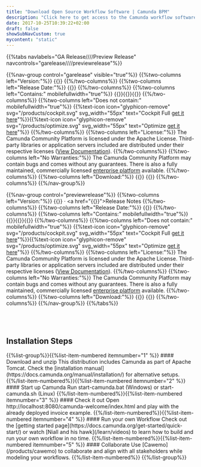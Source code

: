 ```yaml
---
title: "Download Open Source Workflow Software | Camunda BPM"
description: "Click here to get access to the Camunda workflow software. Whether you need convenient BPMN / DMN modeling on your desktop, or a full Enterprise trial of the Camunda BPM platform, you can find it here."
date: 2017-10-25T10:39:22+02:00
draft: false
showSubNavCustom: true
mycontent: "static"
---
```

{{%tabs navlabels="GA Release////Preview Release" navcontrols="garelease////previewrelease"%}}

{{%nav-group control="garelease" visible="true"%}}
{{%two-columns left="Version:"%}}
  {{<variable urlvariable="releases camundabpm ce latestVersion">}}
{{%/two-columns%}}
{{%two-columns left="Release Date:"%}}
  {{<variable urlvariable="releases camundabpm ce releaseDate">}}
{{%/two-columns%}}
{{%two-columns left="Contains:" mobilefullwidth="true"%}}
  {{<text-icon icon="glyphicon-ok" svg="/products/workflow-engine.svg" svg_width="55px" text="Engines">}}{{<text-icon icon="glyphicon-ok" svg="/products/tasklist.svg" svg_width="55px" text="Tasklist">}}{{<text-icon icon="glyphicon-ok" svg="/products/cockpit.svg" svg_width="55px" text="Cockpit Basic">}}
{{%/two-columns%}}
{{%two-columns left="Does not contain:" mobilefullwidth="true"%}}
  {{%text-icon icon="glyphicon-remove" svg="/products/cockpit.svg" svg_width="55px" text="Cockpit Full [get it here](/download/enterprise)"%}}{{%text-icon icon="glyphicon-remove" svg="/products/optimize.svg" svg_width="55px" text="Optimize [get it here](/download/enterprise)"%}}
{{%/two-columns%}}
{{%two-columns left="License:"%}}
The Camunda Community Platform is licensed under the Apache License. Third-party libraries or application servers included are distributed under their respective licenses ([View Documentation](https://docs.camunda.org/manual/introduction/third-party-libraries/)).
{{%/two-columns%}}
{{%two-columns left="No Warranties:"%}}
The Camunda Community Platform may contain bugs and comes without any guarantees.
There is also a fully maintained, commercially licensed [enterprise platform](/enterprise/) available.
{{%/two-columns%}}
{{%two-columns left="Download:"%}}
{{<text-icon text="ZIP" icon="glyphicon-download-alt" linkclass="community-download" urlvariable="releases camundabpm ce zip">}} {{<text-icon text="TAR" icon="glyphicon-download-alt" linkclass="community-download" urlvariable="releases camundabpm ce tar">}}
{{%/two-columns%}}
{{%/nav-group%}}

{{%nav-group control="previewrelease"%}}
{{%two-columns left="Version:"%}}
  {{<variable urlvariable="releases camundabpm preview latestVersion">}} · <a href="{{<variable urlvariable="releases camundabpm preview releaseNotes">}}">Release Notes</a>
{{%/two-columns%}}
{{%two-columns left="Release Date:"%}}
{{<variable urlvariable="releases camundabpm preview releaseDate">}}
{{%/two-columns%}}
{{%two-columns left="Contains:" mobilefullwidth="true"%}}
  {{<text-icon icon="glyphicon-ok" svg="/products/workflow-engine.svg" svg_width="55px" text="Engines">}}{{<text-icon icon="glyphicon-ok" svg="/products/tasklist.svg" svg_width="55px" text="Tasklist">}}{{<text-icon icon="glyphicon-ok" svg="/products/cockpit.svg" svg_width="55px" text="Cockpit Basic">}}
{{%/two-columns%}}
{{%two-columns left="Does not contain:" mobilefullwidth="true"%}}
  {{%text-icon icon="glyphicon-remove" svg="/products/cockpit.svg" svg_width="55px" text="Cockpit Full [get it here](/download/enterprise)"%}}{{%text-icon icon="glyphicon-remove" svg="/products/optimize.svg" svg_width="55px" text="Optimize [get it here](/download/enterprise)"%}}
{{%/two-columns%}}
{{%two-columns left="License:"%}}
The Camunda Community Platform is licensed under the Apache License. Third-party libraries or application servers included are distributed under their respective licenses ([View Documentation](https://docs.camunda.org/manual/introduction/third-party-libraries/)).
{{%/two-columns%}}
{{%two-columns left="No Warranties:"%}}
The Camunda Community Platform may contain bugs and comes without any guarantees.
There is also a fully maintained, commercially licensed [enterprise platform](/enterprise/) available.
{{%/two-columns%}}
{{%two-columns left="Download:"%}}
{{<text-icon text="ZIP" icon="glyphicon-download-alt" urlvariable="releases camundabpm preview zip">}} {{<text-icon text="TAR" icon="glyphicon-download-alt" urlvariable="releases camundabpm preview tar">}}
{{%/two-columns%}}
{{%/nav-group%}}
{{%/tabs%}}


<div class="full-width dark-bg inner-shadow-top">
  <div class="container">
    <h2 class="light lead text-center" style="margin-top:80px">Installation Steps</h2>
{{%list-group%}}{{%list-item-numbered itemnumber="1" %}}
#### Download and unzip
This distribution includes Camunda as part of Apache Tomcat. Check the [installation manual](https://docs.camunda.org/manual/installation/) for alternative setups.
{{%/list-item-numbered%}}{{%list-item-numbered itemnumber="2" %}}
#### Start up Camunda
Run start-camunda.bat (Windows) or start-camunda.sh (Linux)
{{%/list-item-numbered%}}{{%list-item-numbered itemnumber="3" %}}
#### Check it out
Open http://localhost:8080/camunda-welcome/index.html and play with the already deployed invoice example.
{{%/list-item-numbered%}}{{%list-item-numbered itemnumber="4" %}}
#### Run your own Workflow
Check out the [getting started page](https://docs.camunda.org/get-started/quick-start/) or watch [Niall and his hawk](/learn/videos) to learn how to build and run your own workflow in no time.
{{%/list-item-numbered%}}{{%list-item-numbered itemnumber="5" %}}
#### Collaborate
Use [Cawemo](/products/cawemo) to collaborate and align with all stakeholders while modeling your workflows.
{{%/list-item-numbered%}}
{{%/list-group%}}
</div>
</div>
